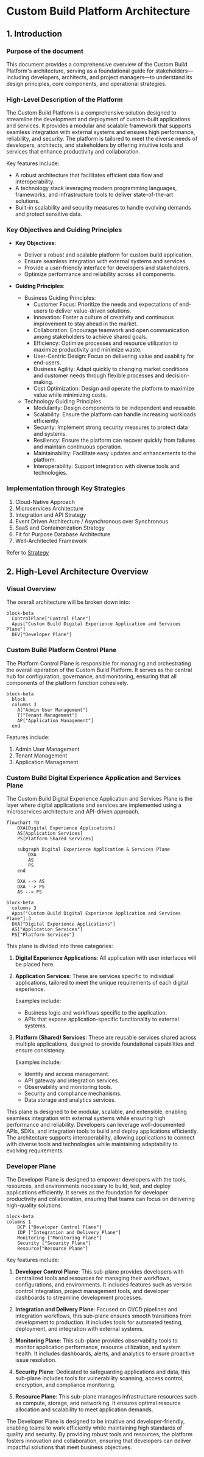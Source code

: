 # Custom Build Platform Architecture

## 1. Introduction

### Purpose of the document

This document provides a comprehensive overview of the Custom Build Platform's architecture, serving as a foundational guide for stakeholders—including developers, architects, and project managers—to understand its design principles, core components, and operational strategies.

### High-Level Description of the Platform

The Custom Build Platform is a comprehensive solution designed to streamline the development and deployment of custom-built applications and services. It provides a modular and scalable framework that supports seamless integration with external systems and ensures high performance, reliability, and security. The platform is tailored to meet the diverse needs of developers, architects, and stakeholders by offering intuitive tools and services that enhance productivity and collaboration.

Key features include:

- A robust architecture that facilitates efficient data flow and interoperability.
- A technology stack leveraging modern programming languages, frameworks, and infrastructure tools to deliver state-of-the-art solutions.
- Built-in scalability and security measures to handle evolving demands and protect sensitive data.

### Key Objectives and Guiding Principles

- **Key Objectives**:
  - Deliver a robust and scalable platform for custom build application.
  - Ensure seamless integration with external systems and services.
  - Provide a user-friendly interface for developers and stakeholders.
  - Optimize performance and reliability across all components.

- **Guiding Principles**:
  - Business Guiding Principles:
    - Customer Focus: Prioritize the needs and expectations of end-users to deliver value-driven solutions.
    - Innovation: Foster a culture of creativity and continuous improvement to stay ahead in the market.
    - Collaboration: Encourage teamwork and open communication among stakeholders to achieve shared goals.
    - Efficiency: Optimize processes and resource utilization to maximize productivity and minimize waste.
    - User-Centric Design: Focus on delivering value and usability for end-users.
    - Business Agility: Adapt quickly to changing market conditions and customer needs through flexible processes and decision-making.
    - Cost Optimization: Design and operate the platform to maximize value while minimizing costs.
  - Technology Guiding Principles
    - Modularity: Design components to be independent and reusable.
    - Scalability: Ensure the platform can handle increasing workloads efficiently.
    - Security: Implement strong security measures to protect data and systems.
    - Resiliency: Ensure the platform can recover quickly from failures and maintain continuous operation.
    - Maintainability: Facilitate easy updates and enhancements to the platform.
    - Interoperability: Support integration with diverse tools and technologies.

### Implementation through Key Strategies

1. Cloud-Native Approach
2. Microservices Architecture
3. Integration and API Strategy
4. Event Driven Architecture / Asynchronous over Synchronous
5. SaaS and Containerization Strategy
6. Fit for Purpose Database Architecture
7. Well-Architected Framework

Refer to [Strategy](strategy)

## 2. High-Level Architecture Overview

### Visual Overview

The overall architecture will be broken down into:

```mermaid
block-beta
  ControlPlane["Control Plane"]
  Apps["Custom Build Digital Experience Application and Services Plane"]
  DEV["Developer Plane"]
```

### Custom Build Platform Control Plane

The Platform Control Plane is responsible for managing and orchestrating the overall operation of the Custom Build Platform. It serves as the central hub for configuration, governance, and monitoring, ensuring that all components of the platform function cohesively.

```mermaid
block-beta
  block
  columns 3
    A["Admin User Management"]
    T["Tenant Management"]
    AP["Application Management"]
  end
```

Features include:

  1. Admin User Management
  2. Tenant Management
  3. Application Management

### Custom Build Digital Experience Application and Services Plane

The Custom Build Digital Experience Application and Services Plane is the layer where digital applications and services are implemented using a microservices architecture and API-driven approach.

```mermaid
flowchart TD
    DXA[Digital Experience Applications]
    AS[Application Services]
    PS[Platform Shared Services]

    subgraph Digital Experience Application & Services Plane
        DXA
        AS
        PS
    end

    DXA --> AS
    DXA --> PS
    AS --> PS
```

```mermaid
block-beta
  columns 3
  Apps["Custom Build Digital Experience Application and Services Plane"]:3
  DXA["Digital Experience Applications"]
  AS["Application Services"]
  PS["Platform Services"]
````

This plane is divided into three categories:

1. **Digital Experience Applications**: All application with user interfaces will be placed here

2. **Application Services**: These are services specific to individual applications, tailored to meet the unique requirements of each digital experience.

   Examples include:
    - Business logic and workflows specific to the application.
    - APIs that expose application-specific functionality to external systems.

3. **Platform (Shared) Services**: These are reusable services shared across multiple applications, designed to provide foundational capabilities and ensure consistency.

   Examples include:
     - Identity and access management.
     - API gateway and integration services.
     - Observability and monitoring tools.
     - Security and compliance mechanisms.
     - Data storage and analytics services.

This plane is designed to be modular, scalable, and extensible, enabling seamless integration with external systems while ensuring high performance and reliability. Developers can leverage well-documented APIs, SDKs, and integration tools to build and deploy applications efficiently. The architecture supports interoperability, allowing applications to connect with diverse tools and technologies while maintaining adaptability to evolving requirements.

### Developer Plane

The Developer Plane is designed to empower developers with the tools, resources, and environments necessary to build, test, and deploy applications efficiently. It serves as the foundation for developer productivity and collaboration, ensuring that teams can focus on delivering high-quality solutions.

```mermaid
block-beta
columns 1
    DCP ["Developer Control Plane"]
    IDP ["Integration and Delivery Plane"]
    Monitoring ["Monitoring Plane"]
    Security ["Security Plane"]
    Resource["Resource Plane"]
```

Key features include:

1. **Developer Control Plane**: This sub-plane provides developers with centralized tools and resources for managing their workflows, configurations, and environments. It includes features such as version control integration, project management tools, and developer dashboards to streamline development processes.

2. **Integration and Delivery Plane**: Focused on CI/CD pipelines and integration workflows, this sub-plane ensures smooth transitions from development to production. It includes tools for automated testing, deployment, and integration with external systems.

3. **Monitoring Plane**: This sub-plane provides observability tools to monitor application performance, resource utilization, and system health. It includes dashboards, alerts, and analytics to ensure proactive issue resolution.

4. **Security Plane**: Dedicated to safeguarding applications and data, this sub-plane includes tools for vulnerability scanning, access control, encryption, and compliance monitoring.

5. **Resource Plane**: This sub-plane manages infrastructure resources such as compute, storage, and networking. It ensures optimal resource allocation and scalability to meet application demands.

The Developer Plane is designed to be intuitive and developer-friendly, enabling teams to work efficiently while maintaining high standards of quality and security. By providing robust tools and resources, the platform fosters innovation and collaboration, ensuring that developers can deliver impactful solutions that meet business objectives.
